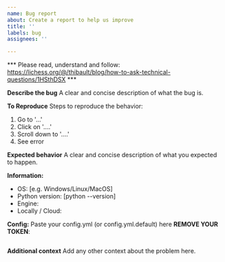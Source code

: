 ```yaml
---
name: Bug report
about: Create a report to help us improve
title: ''
labels: bug
assignees: ''

---
```


*** Please read, understand and follow: https://lichess.org/@/thibault/blog/how-to-ask-technical-questions/1HSthDSX ***

**Describe the bug**
A clear and concise description of what the bug is.

**To Reproduce**
Steps to reproduce the behavior:
1. Go to '...'
2. Click on '....'
3. Scroll down to '....'
4. See error

**Expected behavior**
A clear and concise description of what you expected to happen.

**Information:**
 - OS: [e.g. Windows/Linux/MacOS]
 - Python version: [python --version]
 - Engine:
 - Locally / Cloud:

**Config:**
 Paste your config.yml (or config.yml.default) here __REMOVE YOUR TOKEN__:
```yaml

```

**Additional context**
Add any other context about the problem here.

